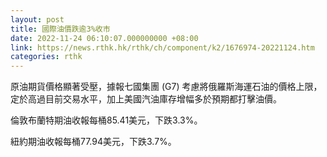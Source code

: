```yaml
---
layout: post
title: 國際油價跌逾3%收市
date: 2022-11-24 06:10:07.000000000 +08:00
link: https://news.rthk.hk/rthk/ch/component/k2/1676974-20221124.htm
categories: rthk
---
```


原油期貨價格顯著受壓，據報七國集團 (G7) 考慮將俄羅斯海運石油的價格上限，定於高過目前交易水平，加上美國汽油庫存增幅多於預期都打擊油價。

倫敦布蘭特期油收報每桶85.41美元，下跌3.3%。

紐約期油收報每桶77.94美元，下跌3.7%。
